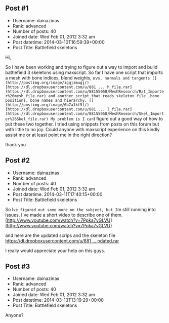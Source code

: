 ## Post #1
- Username: dainazinas
- Rank: advanced
- Number of posts: 40
- Joined date: Wed Feb 01, 2012 3:32 am
- Post datetime: 2014-03-10T16:59:39+00:00
- Post Title: Battlefield skeletons

Hi,

So I have been working and trying to figure out a way to import and build battlefield 3 skeletons using maxscript. So far I have one script that imports a mesh with bone indices, blend weights, uv`s, normals and tangents
[](http://postimg.org/image/igqjzmugj/)[https://dl.dropboxusercontent.com/u/881 ... h_file.rar](https://dl.dropboxusercontent.com/u/88155050/MeshResearch/Rat_Importer%26mesh_file.rar)
and another script that reads skeleton file ,bone positions, bone names and hierarchy.
[](http://postimg.org/image/6b7a1kf5l/)
[https://dl.dropboxusercontent.com/u/881 ... l_file.rar](https://dl.dropboxusercontent.com/u/88155050/MeshResearch/Skel_Importer%26Skel_file.rar)
My problem is I can`t figure out a good way of how to put these two together. I tried using snippets from posts on this forum but with little to no joy. Could anyone with maxscript experience on this kindly assist me or at least point me in the right direction?

thank you
## Post #2
- Username: dainazinas
- Rank: advanced
- Number of posts: 40
- Joined date: Wed Feb 01, 2012 3:32 am
- Post datetime: 2014-03-11T17:40:15+00:00
- Post Title: Battlefield skeletons

So I`ve figured out some more on the subject, but I`m still running into issues. I`ve made a short video to describe one of them.
[http://www.youtube.com/watch?v=7Ppka7vGLVU](http://www.youtube.com/watch?v=7Ppka7vGLVU)

and here are the updated scrips and the skeleton file
[https://dl.dropboxusercontent.com/u/881 ... pdated.rar](https://dl.dropboxusercontent.com/u/88155050/MeshResearch/Rat_updated.rar)

I really would appreciate your help on this guys.
## Post #3
- Username: dainazinas
- Rank: advanced
- Number of posts: 40
- Joined date: Wed Feb 01, 2012 3:32 am
- Post datetime: 2014-03-13T13:19:29+00:00
- Post Title: Battlefield skeletons

Anyone?
